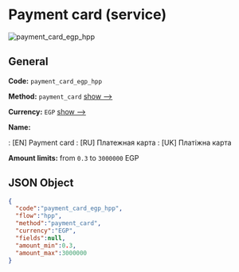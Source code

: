 
# Payment card (service) 
![payment_card_egp_hpp](https://static.openfintech.io/payment_methods/payment_card_egp_hpp/logo.svg?w=400&c=v0.59.26#w200)  

## General 
 
**Code:** `payment_card_egp_hpp` 
 
**Method:** `payment_card` 
 [show -->](/payment-methods/payment_card/) 
 
**Currency:** `EGP` [show -->](/currencies/EGP/) 
 
**Name:** 
 
:	[EN] Payment card 
:	[RU] Платежная карта 
:	[UK] Платіжна карта 
 
**Amount limits:** from `0.3` to `3000000` EGP 

## JSON Object 

```json
{
  "code":"payment_card_egp_hpp",
  "flow":"hpp",
  "method":"payment_card",
  "currency":"EGP",
  "fields":null,
  "amount_min":0.3,
  "amount_max":3000000
}
```  
